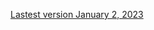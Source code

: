 [Lastest version January 2, 2023][1]

[1]: https://drive.google.com/file/d/1DF_RfVEBuzyJzbYfuWcBmgcr7j6G-Nbk/view?usp=share_link

